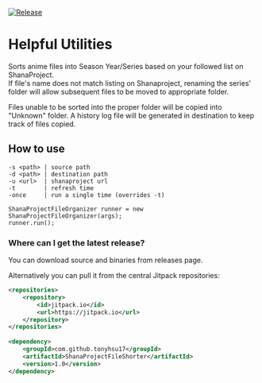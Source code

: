 [![Release](https://jitpack.io/v/tonyhsu17/ShanaProjectFileShorter.svg)](https://jitpack.io/#tonyhsu17/ShanaProjectFileShorter)
# Helpful Utilities
Sorts anime files into Season Year/Series based on your followed list on ShanaProject.  
If file's name does not match listing on Shanaproject, renaming the series' folder will allow subsequent files to be moved to appropriate folder. 

Files unable to be sorted into the proper folder will be copied into "Unknown" folder.
A history log file will be generated in destination to keep track of files copied.

## How to use
```
-s <path> | source path
-d <path> | destination path
-u <url>  | shanaproject url
-t        | refresh time
-once     | run a single time (overrides -t)
```
```
ShanaProjectFileOrganizer runner = new ShanaProjectFileOrganizer(args);
runner.run();
```

### Where can I get the latest release?
You can download source and binaries from releases page.

Alternatively you can pull it from the central Jitpack repositories:
```xml
<repositories>
    <repository>
        <id>jitpack.io</id>
        <url>https://jitpack.io</url>
    </repository>
</repositories>
 
<dependency>
    <groupId>com.github.tonyhsu17</groupId>
    <artifactId>ShanaProjectFileShorter</artifactId>
    <version>1.0</version>
</dependency>
```
